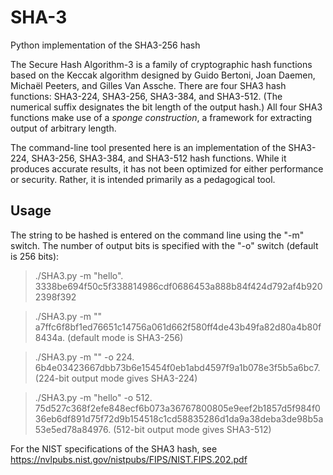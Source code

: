 # SHA-3
Python implementation of the SHA3-256 hash

The Secure Hash Algorithm-3 is a family of cryptographic hash functions based on the Keccak algorithm designed by Guido Bertoni, Joan Daemen, Michaël Peeters, and Gilles Van Assche. There are four SHA3 hash functions: SHA3-224, SHA3-256, SHA3-384, and SHA3-512. (The numerical suffix designates the bit length of the output hash.) All four SHA3 functions make use of a *sponge construction*, a framework for extracting output of arbitrary length.

The command-line tool presented here is an implementation of the SHA3-224, SHA3-256, SHA3-384, and SHA3-512 hash functions. While it produces accurate results, it has not been optimized for either performance or security. Rather, it is intended primarily as a pedagogical tool.   

## Usage
The string to be hashed is entered on the command line using the "-m" switch. The number of output bits is specified with the "-o" switch (default is 256 bits):

> ./SHA3.py -m "hello". 
3338be694f50c5f338814986cdf0686453a888b84f424d792af4b9202398f392

> ./SHA3.py -m ""  
a7ffc6f8bf1ed76651c14756a061d662f580ff4de43b49fa82d80a4b80f8434a. 
(default mode is SHA3-256)

>./SHA3.py -m "" -o 224. 
6b4e03423667dbb73b6e15454f0eb1abd4597f9a1b078e3f5b5a6bc7. 
(224-bit output mode gives SHA3-224)

> ./SHA3.py -m "hello" -o 512. 
75d527c368f2efe848ecf6b073a36767800805e9eef2b1857d5f984f036eb6df891d75f72d9b154518c1cd58835286d1da9a38deba3de98b5a53e5ed78a84976. 
(512-bit output mode gives SHA3-512)

For the NIST specifications of the SHA3 hash, see https://nvlpubs.nist.gov/nistpubs/FIPS/NIST.FIPS.202.pdf
